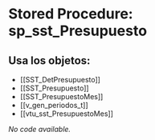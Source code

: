# Stored Procedure: sp_sst_Presupuesto

## Usa los objetos:
- [[SST_DetPresupuesto]]
- [[SST_Presupuesto]]
- [[SST_PresupuestoMes]]
- [[v_gen_periodos_t]]
- [[vtu_sst_PresupuestoMes]]

*No code available.*
